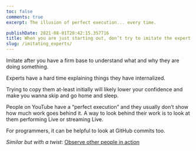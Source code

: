 ```yaml
---
toc: false
comments: true
excerpt: The illusion of perfect execution... every time.

publishDate: 2021-08-01T20:42:15.357716
title: When you are just starting out, don’t try to imitate the expert.
slug: /imitating_experts/
---
```


Imitate after you have a firm base to understand what and why they are doing something.

Experts have a hard time explaining things they have internalized.

Trying to copy them at-least initially will likely lower your confidence and make you wanna skip and go home and sleep.

People on YouTube have a “perfect execution” and they usually don’t show how much work goes behind it. A way to look behind their work is to look at them performing Live or streaming Live.

For programmers, it can be helpful to look at GitHub commits too.

*Similar but with a twist*: [Observe other people in action](/observe/)

